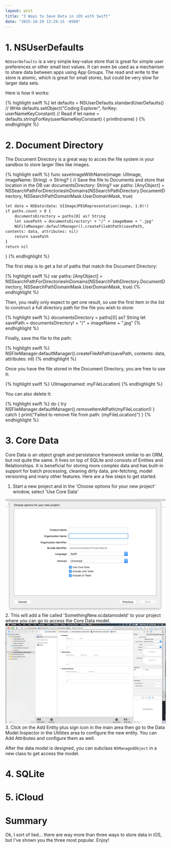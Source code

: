 ```yaml
---
layout: post
title: "3 Ways to Save Data in iOS with Swift"
date: "2015-10-29 12:29:15 -0500"
---
```


# 1. NSUserDefaults

`NSUserDefaults` is a very simple key-value store that is great for simple user preferences or other small text values. It can even be used as a mechanism to share data between apps using App Groups. The read and write to the store is atomic, which is great for small stores, but could be very slow for larger data sets.

Here is how it works:

{% highlight swift %}
let defaults = NSUserDefaults.standardUserDefaults()
// Write
defaults.setObject("Coding Explorer", forKey: userNameKeyConstant)
// Read
if let name = defaults.stringForKey(userNameKeyConstant) { println(name) }
{% endhighlight %}

# 2. Document Directory

The Document Directory is a great way to acces the file system in your sandbox to store larger files like images. 

{% highlight swift %}
func saveImageWithName(image: UIImage, imageName: String) -> String? {
    // Save the file to Documents and store that location in the DB
    var documentsDirectory: String?
    var paths: [AnyObject] = NSSearchPathForDirectoriesInDomains(NSSearchPathDirectory.DocumentDirectory, NSSearchPathDomainMask.UserDomainMask, true)

    let data = NSData(data: UIImageJPEGRepresentation(image, 1.0)!)
    if paths.count > 0 {
        documentsDirectory = paths[0] as? String
        let savePath = documentsDirectory! + "/" + imageName + ".jpg"
        NSFileManager.defaultManager().createFileAtPath(savePath, contents: data, attributes: nil)
        return savePath
    }
    return nil
}
{% endhighlight %}

The first step is to get a list of paths that match the Document Directory:

{% highlight swift %}
var paths: [AnyObject] = NSSearchPathForDirectoriesInDomains(NSSearchPathDirectory.DocumentDirectory, NSSearchPathDomainMask.UserDomainMask, true)
{% endhighlight %}

Then, you really only expect to get one result, so use the first item in the list to construct a full directory path for the file you wish to store:

{% highlight swift %}
documentsDirectory = paths[0] as? String
let savePath = documentsDirectory! + "/" + imageName + ".jpg"
{% endhighlight %}

Finally, save the file to the path:
    
{% highlight swift %}
NSFileManager.defaultManager().createFileAtPath(savePath, contents: data, attributes: nil)
{% endhighlight %}

Once you have the file stored in the Document Directory, you are free to use it:

{% highlight swift %}
UIImage(named: myFileLocation)
{% endhighlight %}

You can also delete it:

{% highlight swift %}
do {
    try NSFileManager.defaultManager().removeItemAtPath(myFileLocation!)
} catch {
    print("Failed to remove file from path: \(myFileLocation)")
}
{% endhighlight %}

# 3. Core Data

Core Data is an object graph and persistance framework similar to an ORM, but not quite the same. It lives on top of SQLite and consists of Entities and Relationships. It is beneficial for storing more complex data and has built-in support for batch processing, cleaning dirty data, pre-fetching, model versioning and many other features. Here are a few steps to get started.

1. Start a new project and in the 'Choose options for your new project' window, select 'Use Core Data'
<img src='/assets/use_core_data.png' alt='New Project, Use Core Data' title='New Project, Use Core Data' class='center50Img'>
2. This will add a file called 'SomethingNew.xcdatamodeld' to your project where you can go to access the Core Data model.
<img src='/assets/core_data_model_display.png' alt='Core Data Model Display' title='Core Data Model Display' class='center50Img'>
3. Click on the Add Entity plus sign icon in the main area then go to the Data Model Inspector in the Utilities area to configure the new entity. You can Add Attributes and configure them as well. 

After the data model is designed, you can subclass `NSManagedObject` in a new class to get access the model.

# 4. SQLite

# 5. iCloud

# Summary
Ok, I sort of lied... there are way more than three ways to store data in iOS, but I've shown you the three most popular. Enjoy!
